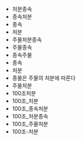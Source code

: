 - 처분종속
- 종속처분
- 종속
- 처분
- 주물처분종속
- 주물종속
- 종속주물
- 종속
- 처분
- 종물은 주물의 처분에 따른다
- 주물처분
- 100조처분
- 100조_처분
- 100조_종속처분
- 100조_처분종속
- 100조_주물처분
- 100조-처분